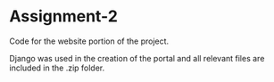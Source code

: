 # Assignment-2

Code for the website portion of the project. 

Django was used in the creation of the portal and all relevant files are included in the .zip folder.
